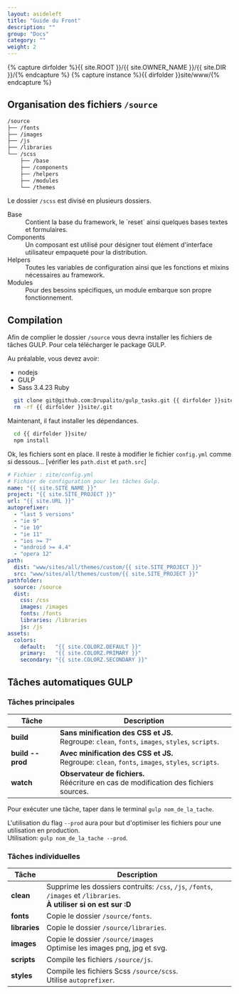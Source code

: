 ```yaml
---
layout: asideleft
title: "Guide du Front"
description: ""
group: "Docs"
category: ""
weight: 2
---
```


{% capture dirfolder %}{{ site.ROOT }}/{{ site.OWNER_NAME }}/{{ site.DIR }}/{% endcapture %}
{% capture instance %}{{ dirfolder }}site/www/{% endcapture %}

## Organisation des fichiers `/source`

```sh
/source
├── /fonts
├── /images
├── /js
├── /libraries
└── /scss
    ├── /base
    ├── /components
    ├── /helpers
    ├── /modules
    └── /themes
```

Le dossier `/scss` est divisé en plusieurs dossiers.

<dl>
  <dt>Base</dt>
  <dd class="mbm">Contient la base du framework, le `reset` ainsi quelques bases textes et formulaires.</dd>
  <dt>Components</dt>
  <dd class="mbm">Un composant est utilisé pour désigner tout élément d'interface utilisateur empaqueté pour la distribution.</dd>
  <dt>Helpers</dt>
  <dd class="mbm">Toutes les variables de configuration ainsi que les fonctions et mixins nécessaires au framework.</dd>
  <dt>Modules</dt>
  <dd class="mbm">Pour des besoins spécifiques, un module embarque son propre fonctionnement.</dd>
</dl>

## Compilation

Afin de complier le dossier `/source` vous devra installer les fichiers de tâches GULP.
Pour cela télécharger le package GULP.

Au préalable, vous devez avoir:
* nodejs
* GULP
* Sass 3.4.23 Ruby

```sh
  git clone git@github.com:Drupalito/gulp_tasks.git {{ dirfolder }}site/
  rm -rf {{ dirfolder }}site/.git
```

Maintenant, il faut installer les dépendances.

```sh
  cd {{ dirfolder }}site/
  npm install
```

Ok, les fichiers sont en place.
Il reste à modifier le fichier `config.yml` comme si dessous... [vérifier les `path.dist` et `path.src`]

```yaml
# Fichier : site/config.yml
# Fichier de configuration pour les tâches Gulp.
name: "{{ site.SITE_NAME }}"
project: "{{ site.SITE_PROJECT }}"
url: "{{ site.URL }}"
autoprefixer:
  - "last 5 versions"
  - "ie 9"
  - "ie 10"
  - "ie 11"
  - "ios >= 7"
  - "android >= 4.4"
  - "opera 12"
path:
  dist: "www/sites/all/themes/custom/{{ site.SITE_PROJECT }}"
  src: "www/sites/all/themes/custom/{{ site.SITE_PROJECT }}"
pathfolder:
  source: /source
  dist:
    css: /css
    images: /images
    fonts: /fonts
    libraries: /libraries
    js: /js
assets:
  colors:
    default:   "{{ site.COLORZ.DEFAULT }}"
    primary:   "{{ site.COLORZ.PRIMARY }}"
    secondary: "{{ site.COLORZ.SECONDARY }}"
```

## Tâches automatiques GULP

### Tâches principales

| Tâche   | Description
|---------|------------
| **build** | **Sans minification des CSS et JS.**<br/>Regroupe: `clean`, `fonts`, `images`, `styles`, `scripts`.
| **build \--prod** | **Avec minification des CSS et JS.**<br/>Regroupe: `clean`, `fonts`, `images`, `styles`, `scripts`.
| **watch** | **Observateur de fichiers.**<br/>Réécriture en cas de modification des fichiers sources.

Pour exécuter une tâche, taper dans le terminal `gulp nom_de_la_tache`.

L'utilisation du flag `--prod` aura pour but d'optimiser les fichiers pour une utilisation en production.  
Utilisation: `gulp nom_de_la_tache --prod`.

### Tâches individuelles

| Tâche   | Description
|---------|------------
| **clean** | Supprime les dossiers contruits: `/css`, `/js`, `/fonts`, `/images` et `/libraries`.<br/>**À utiliser si on est sur :D**
| **fonts** | Copie le dossier `/source/fonts`.
| **libraries** | Copie le dossier `/source/libraries`.
| **images** | Copie le dossier `/source/images`<br/>Optimise les images png, jpg et svg.
| **scripts** | Compile les fichiers `/source/js`.
| **styles** | Compile les fichiers Scss `/source/scss`.<br/>Utilise `autoprefixer`.
